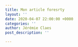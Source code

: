```yaml
---
title: Mon article foresrty
layout: ''
date: 2020-04-07 22:00:00 +0000
categories: ''
author: Jérémie Claes
post_description: ''

---
```

